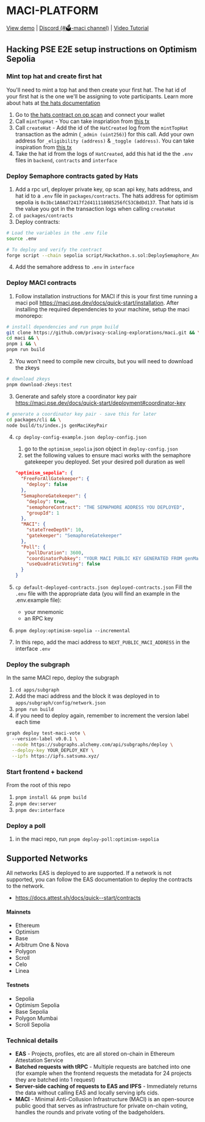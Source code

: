 # MACI-PLATFORM

<div>
<a href="https://maci-platform.vercel.app/">View demo</a>
<span>|</span>
<a href="https://discord.com/invite/sF5CT5rzrR">Discord (#🗳️-maci channel)</a>
<span>|</span>
<a href="https://www.youtube.com/watch?v=86VBbO1E4Vk">Video Tutorial</a>
</div>

## Hacking PSE E2E setup instructions on Optimism Sepolia

### Mint top hat and create first hat
You'll need to mint a top hat and then create your first hat. The hat id of your first hat is the one we'll be assigning to vote participants. Learn more about hats at [the hats documentation](https://docs.hatsprotocol.xyz/)
1. Go to [the hats contract on op scan](https://sepolia-optimism.etherscan.io/address/0x3bc1a0ad72417f2d411118085256fc53cbddd137#writeContract) and connect your wallet
2. Call `mintTopHat` - You can take inspriation from [this tx](https://sepolia-optimism.etherscan.io/tx/0x57d6562494335b9ae640e97c4e3fb7f3d80a0141352652a42da6c2d9ed662804)
3. Call `createHat` - Add the id of the `HatCreated` log from the `mintTopHat` transaction as the admin (`_admin (uint256)`) for this call. Add your own address for `_eligibility (address)` & `_toggle (address)`. You can take inspiration from [this tx](https://sepolia-optimism.etherscan.io/tx/0x45bc3410ceb95cd5c760dd11ffbc99cbd8f5c3b488240612788fcf3674124edb)
4. Take the hat id from the logs of `HatCreated`, add this hat id the the `.env` files in `backend`, `contracts` and `interface`


### Deploy Semaphore contracts gated by Hats

1. Add a rpc url, deployer private key, op scan api key, hats address, and hat id to a `.env` file in `packages/contracts`. The hats address for optimism sepolia is `0x3bc1A0Ad72417f2d411118085256fC53CBdDd137`. That hats id is the value you got in the transaction logs when calling `createHat`
2. `cd packages/contracts`
3. Deploy contracts:
```bash
# Load the variables in the .env file
source .env

# To deploy and verify the contract
forge script --chain sepolia script/Hackathon.s.sol:DeploySemaphore_AndSetGate --rpc-url $SEPOLIA_RPC_URL --etherscan-api-key $ETHERSCAN_API_KEY --broadcast --verify -vvvv
```
4. Add the semahore address to `.env` in `interface`


### Deploy MACI contracts
1. Follow installation instructions for MACI if this is your first time running a maci poll https://maci.pse.dev/docs/quick-start/installation. After installing the required dependencies to your machine, setup the maci monorepo: 
```bash
# install dependencies and run pnpm build
git clone https://github.com/privacy-scaling-explorations/maci.git && \
cd maci && \
pnpm i && \
pnpm run build
```

2. You won't need to compile new circuits, but you will need to download the zkeys
```bash
# download zkeys
pnpm download-zkeys:test
```

3. Generate and safely store a coordinator key pair https://maci.pse.dev/docs/quick-start/deployment#coordinator-key
```bash
# generate a coordinator key pair - save this for later
cd packages/cli && \
node build/ts/index.js genMaciKeyPair
```

4. `cp deploy-config-example.json deploy-config.json`
    1. go to the `optimism_sepolia` json object in `deploy-config.json`
    2. set the following values to ensure maci works with the semaphore gatekeeper you deployed. Set your desired poll duration as well
    ```json
    "optimism_sepolia": {
      "FreeForAllGatekeeper": {
        "deploy": false
      },
      "SemaphoreGatekeeper": {
        "deploy": true,
        "semaphoreContract": "THE SEMAPHORE ADDRESS YOU DEPLOYED",
        "groupId": 1
      },
      "MACI": {
        "stateTreeDepth": 10,
        "gatekeeper": "SemaphoreGatekeeper"
      },
      "Poll": {
        "pollDuration": 3600, 
        "coordinatorPubkey": "YOUR MACI PUBLIC KEY GENERATED FROM genMaciKeyPair",
        "useQuadraticVoting": false
      }
    }
    ```

5. `cp default-deployed-contracts.json deployed-contracts.json`
Fill the `.env` file with the appropriate data (you will find an example in the .env.example file):
    - your mnemonic
    - an RPC key

5. `pnpm deploy:optimism-sepolia --incremental`
6. In this repo, add the maci address to `NEXT_PUBLIC_MACI_ADDRESS` in the interface `.env`

### Deploy the subgraph
In the same MACI repo, deploy the subgraph
1. `cd apps/subgraph`
2. Add the maci address and the block it was deployed in to `apps/subgraph/config/network.json`
3. `pnpm run build`
4. if you need to deploy again, remember to increment the version label each time
```bash
graph deploy test-maci-vote \                                                                                                                               
  --version-label v0.0.1 \
  --node https://subgraphs.alchemy.com/api/subgraphs/deploy \
  --deploy-key YOUR_DEPLOY_KEY \
  --ipfs https://ipfs.satsuma.xyz/
```

### Start frontend + backend
From the root of this repo
1. `pnpm install && pnpm build`
2. `pnpm dev:server`
3. `pnpm dev:interface`

### Deploy a poll
1. in the maci repo, run `pnpm deploy-poll:optimism-sepolia`

## Supported Networks

All networks EAS is deployed to are supported. If a network is not supported, you can follow the EAS documentation to deploy the contracts to the network.

- https://docs.attest.sh/docs/quick--start/contracts

#### Mainnets

- Ethereum
- Optimism
- Base
- Arbitrum One & Nova
- Polygon
- Scroll
- Celo
- Linea

#### Testnets

- Sepolia
- Optimism Sepolia
- Base Sepolia
- Polygon Mumbai
- Scroll Sepolia

### Technical details

- **EAS** - Projects, profiles, etc are all stored on-chain in Ethereum Attestation Service
- **Batched requests with tRPC** - Multiple requests are batched into one (for example when the frontend requests the metadata for 24 projects they are batched into 1 request)
- **Server-side caching of requests to EAS and IPFS** - Immediately returns the data without calling EAS and locally serving ipfs cids.
- **MACI** - Minimal Anti-Collusion Infrastructure (MACI) is an open-source public good that serves as infrastructure for private on-chain voting, handles the rounds and private voting of the badgeholders.

